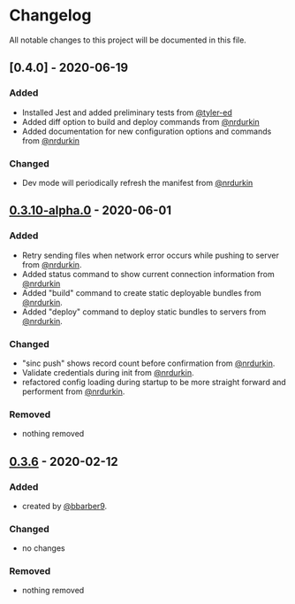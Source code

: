# Changelog

All notable changes to this project will be documented in this file.

## [0.4.0] - 2020-06-19

### Added

- Installed Jest and added preliminary tests from [@tyler-ed]
- Added diff option to build and deploy commands from [@nrdurkin]
- Added documentation for new configuration options and commands from [@nrdurkin]

### Changed

- Dev mode will periodically refresh the manifest from [@nrdurkin]

## [0.3.10-alpha.0] - 2020-06-01

### Added

- Retry sending files when network error occurs while pushing to server from [@nrdurkin].
- Added status command to show current connection information from [@nrdurkin]
- Added "build" command to create static deployable bundles from [@nrdurkin].
- Added "deploy" command to deploy static bundles to servers from [@nrdurkin].

### Changed

- "sinc push" shows record count before confirmation from [@nrdurkin].
- Validate credentials during init from [@nrdurkin].
- refactored config loading during startup to be more straight forward and performent from [@nrdurkin].

### Removed

- nothing removed

## [0.3.6] - 2020-02-12

### Added

- created by [@bbarber9](https://github.com/bbarber9).

### Changed

- no changes

### Removed

- nothing removed

[0.3.6]: https://github.com/nuvolo/
[0.3.10-alpha.0]: https://github.com/nuvolo/sincronia/releases/tag/v0.3.10-alpha.0
[@nrdurkin]: https://github.com/nrdurkin
[@tyler-ed]: https://github.com/tyler-ed
